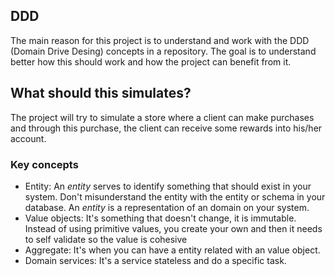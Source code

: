 ## DDD
The main reason for this project is to understand and work with the DDD (Domain Drive Desing) concepts in a repository. The goal is to understand better how this should work and how the project can benefit from it.

## What should this simulates?
The project will try to simulate a store where a client can make purchases and through this purchase, the client can receive some rewards into his/her account.

### Key concepts
- Entity: An *entity* serves to identify something that should exist in your system. Don't misunderstand the entity with the entity or schema in your database. An *entity* is a representation of an domain on your system.
- Value objects: It's something that doesn't change, it is immutable. Instead of using primitive values, you create your own and then it needs to self validate so the value is cohesive
- Aggregate: It's when you can have a entity related with an value object.
- Domain services: It's a service stateless and do a specific task.
